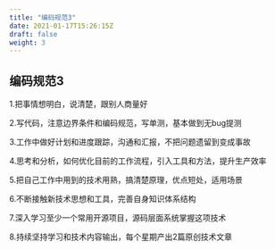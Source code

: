 ```yaml
---
title: "编码规范3"
date: 2021-01-17T15:26:15Z
draft: false
weight: 3
---
```



## 编码规范3


1.把事情想明白，说清楚，跟别人商量好

2.写代码，注意边界条件和编码规范，写单测，基本做到无bug提测

3.工作中做好计划和进度跟踪，沟通和汇报，不把问题遗留到变成事故

4.思考和分析，如何优化目前的工作流程，引入工具和方法，提升生产效率

5.把自己工作中用到的技术用熟，搞清楚原理，优点短处，适用场景

6.不断接触新技术思想和工具，完善自身知识体系结构

7.深入学习至少一个常用开源项目，源码层面系统掌握这项技术

8.持续坚持学习和技术内容输出，每个星期产出2篇原创技术文章
